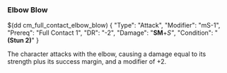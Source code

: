 ### Elbow Blow

$(dd cm_full_contact_elbow_blow)
{ "Type": "Attack",
	"Modifier": "mS-1",
	"Prereq": "Full Contact 1",
	"DR": "-2",
	"Damage": "__SM__+*S"*,
	"Condition": "__(Stun 2)__"
}

The character attacks with the elbow, causing a damage equal to its strength
plus its success margin, and a modifier of +2.
